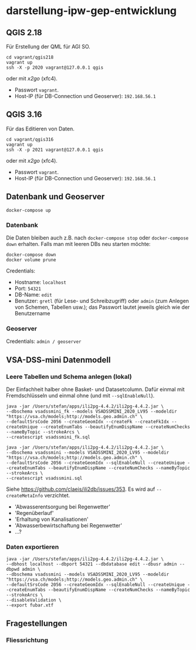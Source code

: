 # darstellung-ipw-gep-entwicklung

## QGIS 2.18
Für Erstellung der QML für AGI SO.

```
cd vagrant/qgis218
vagrant up
ssh -X -p 2020 vagrant@127.0.0.1 qgis
```

oder mit _x2go_ (xfc4). 

- Passwort `vagrant`.
- Host-IP (für DB-Connection und Geoserver): `192.168.56.1`


## QGIS 3.16
Für das Editieren von Daten.

```
cd vagrant/qgis316
vagrant up
ssh -X -p 2021 vagrant@127.0.0.1 qgis
```

oder mit _x2go_ (xfc4). 

- Passwort `vagrant`.
- Host-IP (für DB-Connection und Geoserver): `192.168.56.1`

## Datenbank und Geoserver

```
docker-compose up
```

### Datenbank

Die Daten bleiben auch z.B. nach `docker-compose stop` oder `docker-compose down` erhalten. Falls man mit leeren DBs neu starten möchte:

```
docker-compose down
docker volume prune
```

Credentials: 

* Hostname: `localhost`
* Port: `54321`
* DB-Name: `edit`
* Benutzer: `gretl` (für Lese- und Schreibzugriff) oder `admin` (zum Anlegen von Schemen, Tabellen usw.); das Passwort lautet jeweils gleich wie der Benutzername


### Geoserver

Credentials: `admin / geoserver`

## VSA-DSS-mini Datenmodell 

### Leere Tabellen und Schema anlegen (lokal)

Der Einfachheit halber ohne Basket- und Datasetcolumn. Dafür einmal mit Fremdschlüsseln und einmal ohne (und mit `--sqlEnableNull`).

```
java -jar /Users/stefan/apps/ili2pg-4.4.2/ili2pg-4.4.2.jar \
--dbschema vsadssmini_fk --models VSADSSMINI_2020_LV95 --modeldir "https://vsa.ch/models;http://models.geo.admin.ch" \
--defaultSrsCode 2056 --createGeomIdx --createFk --createFkIdx --createUnique --createEnumTabs --beautifyEnumDispName --createNumChecks --nameByTopic --strokeArcs \
--createscript vsadssmini_fk.sql
```

```
java -jar /Users/stefan/apps/ili2pg-4.4.2/ili2pg-4.4.2.jar \
--dbschema vsadssmini --models VSADSSMINI_2020_LV95 --modeldir "https://vsa.ch/models;http://models.geo.admin.ch" \
--defaultSrsCode 2056 --createGeomIdx --sqlEnableNull --createUnique --createEnumTabs --beautifyEnumDispName --createNumChecks --nameByTopic --strokeArcs \
--createscript vsadssmini.sql
```

Siehe https://github.com/claeis/ili2db/issues/353. Es wird auf `--createMetaInfo` verzichtet.

- 'Abwasserentsorgung bei Regenwetter'
- 'Regenüberlauf'
- 'Erhaltung von Kanalisationen'
- 'Abwasserbewirtschaftung bei Regenwetter'
- ...?


### Daten exportieren
```
java -jar /Users/stefan/apps/ili2pg-4.4.2/ili2pg-4.4.2.jar \
--dbhost localhost --dbport 54321 --dbdatabase edit --dbusr admin --dbpwd admin \
--dbschema vsadssmini --models VSADSSMINI_2020_LV95 --modeldir "https://vsa.ch/models;http://models.geo.admin.ch" \
--defaultSrsCode 2056 --createGeomIdx --sqlEnableNull --createUnique --createEnumTabs --beautifyEnumDispName --createNumChecks --nameByTopic --strokeArcs \
--disableValidation \
--export fubar.xtf
```

## Fragestellungen

### Fliessrichtung